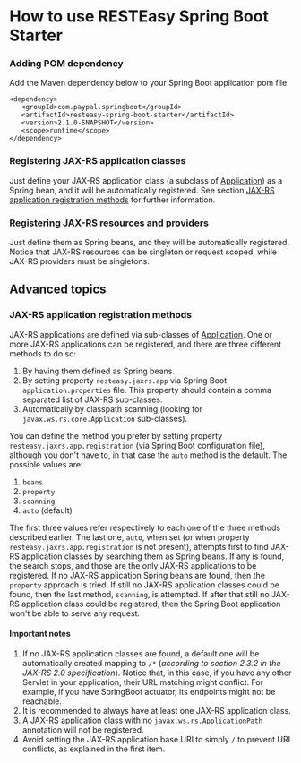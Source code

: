 # How to use RESTEasy Spring Boot Starter

### Adding POM dependency
Add the Maven dependency below to your Spring Boot application pom file.<br>

```
<dependency>
   <groupId>com.paypal.springboot</groupId>
   <artifactId>resteasy-spring-boot-starter</artifactId>
   <version>2.1.0-SNAPSHOT</version>
   <scope>runtime</scope>
</dependency>
```

### Registering JAX-RS application classes
Just define your JAX-RS application class (a subclass of [Application](http://docs.oracle.com/javaee/7/api/javax/ws/rs/core/Application.html)) as a Spring bean, and it will be automatically registered.
See section [JAX-RS application registration methods](#jax-rs-application-registration-methods) for further information.

### Registering JAX-RS resources and providers
Just define them as Spring beans, and they will be automatically registered.
Notice that JAX-RS resources can be singleton or request scoped, while JAX-RS providers must be singletons.

## Advanced topics

### JAX-RS application registration methods

JAX-RS applications are defined via sub-classes of [Application](http://docs.oracle.com/javaee/7/api/javax/ws/rs/core/Application.html). One or more JAX-RS applications can be registered, and there are three different methods to do so:

1. By having them defined as Spring beans.
2. By setting property `resteasy.jaxrs.app` via Spring Boot `application.properties` file. This property should contain a comma separated list of JAX-RS sub-classes.
3. Automatically by classpath scanning (looking for `javax.ws.rs.core.Application` sub-classes).

You can define the method you prefer by setting property `resteasy.jaxrs.app.registration` (via Spring Boot configuration file), although you don't have to, in that case the `auto` method is the default. The possible values are:

1. `beans`
1. `property`
1. `scanning`
1. `auto` (default)

The first three values refer respectively to each one of the three methods described earlier. The last one, `auto`, when set (or when property `resteasy.jaxrs.app.registration` is not present), attempts first to find JAX-RS application classes by searching them as Spring beans. If any is found, the search stops, and those are the only JAX-RS applications to be registered. If no JAX-RS application Spring beans are found, then the `property` approach is tried. If still no JAX-RS application classes could be found, then the last method, `scanning`, is attempted. If after that still no JAX-RS application class could be registered, then the Spring Boot application won't be able to serve any request.

#### Important notes

1. If no JAX-RS application classes are found, a default one will be automatically created mapping to `/*` (_according to section 2.3.2 in the JAX-RS 2.0 specification_). Notice that, in this case, if you have any other Servlet in your application, their URL matching might conflict. For example, if you have SpringBoot actuator, its endpoints might not be reachable.
2. It is recommended to always have at least one JAX-RS application class.
3. A JAX-RS application class with no `javax.ws.rs.ApplicationPath` annotation will not be registered.
4. Avoid setting the JAX-RS application base URI to simply `/` to prevent URI conflicts, as explained in the first item.